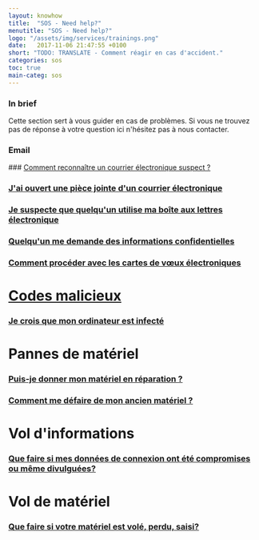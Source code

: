 ```yaml
---
layout: knowhow
title:  "SOS - Need help?"
menutitle: "SOS - Need help?"
logo: "/assets/img/services/trainings.png"
date:   2017-11-06 21:47:55 +0100
short: "TODO: TRANSLATE - Comment réagir en cas d'accident."
categories: sos
toc: true
main-categ: sos
---
```


<h3 class="titre-page" id="in-brief">In brief</h3>
Cette section sert à vous guider en cas de problèmes. Si vous ne trouvez pas de réponse à votre question ici n'hésitez pas à nous contacter.

<h3 class="titre-page" id="email">Email</h3>
### <a href="/knowhow/sos/SOS-RecognisingASuspiciousEmail.html">Comment reconnaître un courrier électronique suspect ?</a>

### <a href="/knowhow/sos/SOS-IOpenedEmailAttachment.html">J'ai ouvert une pièce jointe d'un courrier électronique</a>

### <a href="/knowhow/sos/SOS-OnlineIdentityTheft.html">Je suspecte que quelqu'un utilise ma boîte aux lettres électronique</a>

### <a href="/knowhow/sos/SOS-IamAskedForConfidentialInformation.html">Quelqu'un me demande des informations confidentielles</a>

### <a href="/knowhow/sos/SOS-ElectronicGreetingsCards.html">Comment procéder avec les cartes de vœux électroniques

# Codes malicieux
### <a href="/knowhow/sos/SOS-IThinkMyComputerInfected.html">Je crois que mon ordinateur est infecté</a>

# Pannes de matériel
### <a href="/knowhow/sos/SOS-HandoverToRepairs.html">Puis-je donner mon matériel en réparation ?</a>

### <a href="/knowhow/sos/SOS-WhatBeforeGettingRidOldHardware.html">Comment me défaire de mon ancien matériel ?</a>

# Vol d'informations
### <a href="/knowhow/sos/SOS-CompromisedData.html">Que faire si mes données de connexion ont été compromises ou même divulguées?</a>

# Vol de matériel
### <a href="/knowhow/sos/SOS-StolenHardware.html">Que faire si votre matériel est volé, perdu, saisi?</a>

